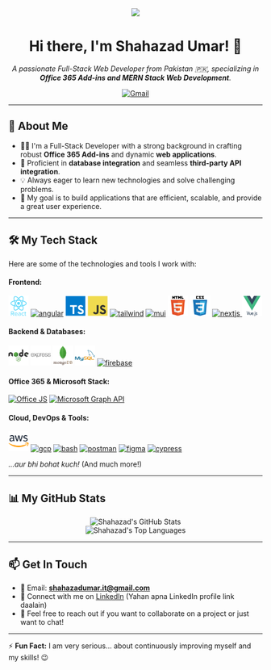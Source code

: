 <div align="center">
  <img src="https://media.giphy.com/media/hvRJCLFzcasrR4ia7z/giphy.gif" width="25px">
  <h1>Hi there, I'm Shahazad Umar! 👋</h1>
  <p>
    <em>A passionate Full-Stack Web Developer from Pakistan 🇵🇰, specializing in <br>
    <strong>Office 365 Add-ins and MERN Stack Web Development</strong>.</em>
  </p>
  <p>
    <a href="mailto:shahazadumar.it@gmail.com"><img src="https://img.shields.io/badge/Gmail-D14836?style=for-the-badge&logo=gmail&logoColor=white" alt="Gmail"/></a>
    <!-- LinkedIn ka link yahan daalain: <a href="YOUR_LINKEDIN_URL_HERE"><img src="https://img.shields.io/badge/LinkedIn-0077B5?style=for-the-badge&logo=linkedin&logoColor=white" alt="LinkedIn"/></a> -->
    <!-- Portfolio ka link agar hai: <a href="YOUR_PORTFOLIO_URL_HERE"><img src="https://img.shields.io/badge/Portfolio-333333?style=for-the-badge&logo=About.me&logoColor=white" alt="Portfolio"/></a> -->
  </p>
</div>

---

## 🚀 About Me

- 👨‍💻 I'm a Full-Stack Developer with a strong background in crafting robust **Office 365 Add-ins** and dynamic **web applications**.
- 🔗 Proficient in **database integration** and seamless **third-party API integration**.
- 💡 Always eager to learn new technologies and solve challenging problems.
- 🎯 My goal is to build applications that are efficient, scalable, and provide a great user experience.

---

## 🛠️ My Tech Stack

Here are some of the technologies and tools I work with:

#### Frontend:
<p align="left">
  <a href="https://reactjs.org/" target="_blank" rel="noreferrer"><img src="https://raw.githubusercontent.com/devicons/devicon/master/icons/react/react-original-wordmark.svg" alt="react" width="40" height="40"/></a>
  <a href="https://angular.io" target="_blank" rel="noreferrer"><img src="https://angular.io/assets/images/logos/angular/angular.svg" alt="angular" width="40" height="40"/></a>
  <a href="https://www.typescriptlang.org/" target="_blank" rel="noreferrer"><img src="https://raw.githubusercontent.com/devicons/devicon/master/icons/typescript/typescript-original.svg" alt="typescript" width="40" height="40"/></a>
  <a href="https://developer.mozilla.org/en-US/docs/Web/JavaScript" target="_blank" rel="noreferrer"><img src="https://raw.githubusercontent.com/devicons/devicon/master/icons/javascript/javascript-original.svg" alt="javascript" width="40" height="40"/></a>
  <a href="https://tailwindcss.com/" target="_blank" rel="noreferrer"><img src="https://www.vectorlogo.zone/logos/tailwindcss/tailwindcss-icon.svg" alt="tailwind" width="40" height="40"/></a>
  <a href="https://mui.com/" target="_blank" rel="noreferrer"><img src="https://mui.com/static/logo.png" alt="mui" width="40" height="40"/></a> <!-- Updated MUI logo link if available -->
  <a href="https://www.w3.org/html/" target="_blank" rel="noreferrer"><img src="https://raw.githubusercontent.com/devicons/devicon/master/icons/html5/html5-original-wordmark.svg" alt="html5" width="40" height="40"/></a>
  <a href="https://www.w3schools.com/css/" target="_blank" rel="noreferrer"><img src="https://raw.githubusercontent.com/devicons/devicon/master/icons/css3/css3-original-wordmark.svg" alt="css3" width="40" height="40"/></a>
  <a href="https://nextjs.org/" target="_blank" rel="noreferrer"> <img src="https://cdn.worldvectorlogo.com/logos/nextjs-2.svg" alt="nextjs" width="40" height="40"/> </a>
  <a href="https://vuejs.org/" target="_blank" rel="noreferrer"> <img src="https://raw.githubusercontent.com/devicons/devicon/master/icons/vuejs/vuejs-original-wordmark.svg" alt="vuejs" width="40" height="40"/> </a>
</p>

#### Backend & Databases:
<p align="left">
  <a href="https://nodejs.org" target="_blank" rel="noreferrer"><img src="https://raw.githubusercontent.com/devicons/devicon/master/icons/nodejs/nodejs-original-wordmark.svg" alt="nodejs" width="40" height="40"/></a>
  <a href="https://expressjs.com" target="_blank" rel="noreferrer"><img src="https://raw.githubusercontent.com/devicons/devicon/master/icons/express/express-original-wordmark.svg" alt="express" width="40" height="40"/></a>
  <a href="https://www.mongodb.com/" target="_blank" rel="noreferrer"><img src="https://raw.githubusercontent.com/devicons/devicon/master/icons/mongodb/mongodb-original-wordmark.svg" alt="mongodb" width="40" height="40"/></a>
  <a href="https://www.mysql.com/" target="_blank" rel="noreferrer"><img src="https://raw.githubusercontent.com/devicons/devicon/master/icons/mysql/mysql-original-wordmark.svg" alt="mysql" width="40" height="40"/></a>
  <a href="https://firebase.google.com/" target="_blank" rel="noreferrer"><img src="https://www.vectorlogo.zone/logos/firebase/firebase-icon.svg" alt="firebase" width="40" height="40"/></a>
</p>

#### Office 365 & Microsoft Stack:
<p align="left">
  <a href="https://developer.microsoft.com/en-us/office/docs/office-js/reference/office" target="_blank" rel="noreferrer"><img src="https://upload.wikimedia.org/wikipedia/commons/thumb/5/5f/Microsoft_Office_logo_%282019%E2%80%93present%29.svg/2026px-Microsoft_Office_logo_%282019%E2%80%93present%29.svg.png" alt="Office JS" width="35" height="35"/></a> <!-- Office JS/365 related icon -->
  <a href="https://developer.microsoft.com/en-us/graph" target="_blank" rel="noreferrer"><img src="https://img.icons8.com/color/48/000000/microsoft-graph.png" alt="Microsoft Graph API" width="40" height="40"/></a> <!-- Graph API icon -->
</p>

#### Cloud, DevOps & Tools:
<p align="left">
  <a href="https://aws.amazon.com" target="_blank" rel="noreferrer"><img src="https://raw.githubusercontent.com/devicons/devicon/master/icons/amazonwebservices/amazonwebservices-original-wordmark.svg" alt="aws" width="40" height="40"/></a>
  <a href="https://cloud.google.com" target="_blank" rel="noreferrer"><img src="https://www.vectorlogo.zone/logos/google_cloud/google_cloud-icon.svg" alt="gcp" width="40" height="40"/></a>
  <a href="https://www.gnu.org/software/bash/" target="_blank" rel="noreferrer"><img src="https://www.vectorlogo.zone/logos/gnu_bash/gnu_bash-icon.svg" alt="bash" width="40" height="40"/></a>
  <a href="https://postman.com" target="_blank" rel="noreferrer"><img src="https://www.vectorlogo.zone/logos/getpostman/getpostman-icon.svg" alt="postman" width="40" height="40"/></a>
  <a href="https://www.figma.com/" target="_blank" rel="noreferrer"><img src="https://www.vectorlogo.zone/logos/figma/figma-icon.svg" alt="figma" width="40" height="40"/></a>
  <a href="https://www.cypress.io" target="_blank" rel="noreferrer"><img src="https://raw.githubusercontent.com/simple-icons/simple-icons/6e46ec1fc23b60c8fd0d2f2ff46db82e16dbd75f/icons/cypress.svg" alt="cypress" width="40" height="40"/></a>
  <!-- Add icons for SSO, OAuth 2 if you find good ones -->
</p>

*...aur bhi bohat kuch!* (And much more!)

---

## 📊 My GitHub Stats

<p align="center">
  <img src="https://github-readme-stats.vercel.app/api?username=ShahzadUmar-w&show_icons=true&theme=radical&hide_border=true&count_private=true" alt="Shahazad's GitHub Stats" />
  <br/>
  <img src="https://github-readme-stats.vercel.app/api/top-langs/?username=ShahzadUmar-w&layout=compact&theme=radical&hide_border=true" alt="Shahazad's Top Languages" />
</p>

<!-- Agar aap GitHub Streak Stats bhi add karna chahtay hain:
<p align="center">
  <img src="https://github-readme-streak-stats.herokuapp.com/?user=YOUR_GITHUB_USERNAME&theme=radical&hide_border=true" alt="GitHub Streak" />
</p>
-->

---

## 📫 Get In Touch

- 📧 Email: **shahazadumar.it@gmail.com**
- 🔗 Connect with me on [LinkedIn](https://www.linkedin.com/in/shahzad-umar-mernstack/) (Yahan apna LinkedIn profile link daalain)
- 💬 Feel free to reach out if you want to collaborate on a project or just want to chat!

---

⚡ **Fun Fact:** I am very serious... about continuously improving myself and my skills! 😉
